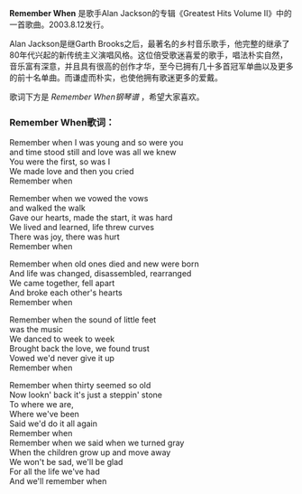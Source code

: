 

**Remember When** 是歌手Alan Jackson的专辑《Greatest Hits Volume
II》中的一首歌曲。2003.8.12发行。

  
Alan Jackson是继Garth
Brooks之后，最著名的乡村音乐歌手，他完整的继承了80年代兴起的新传统主义演唱风格。这位倍受歌迷喜爱的歌手，唱法朴实自然，音乐富有深意，并且具有很高的创作才华，至今已拥有几十多首冠军单曲以及更多的前十名单曲。而谦虚而朴实，也使他拥有歌迷更多的爱戴。

  
歌词下方是 _Remember When钢琴谱_ ，希望大家喜欢。

### Remember When歌词：

Remember when I was young and so were you  
and time stood still and love was all we knew  
You were the first, so was I  
We made love and then you cried  
Remember when

Remember when we vowed the vows  
and walked the walk  
Gave our hearts, made the start, it was hard  
We lived and learned, life threw curves  
There was joy, there was hurt  
Remember when

Remember when old ones died and new were born  
And life was changed, disassembled, rearranged  
We came together, fell apart  
And broke each other's hearts  
Remember when

Remember when the sound of little feet  
was the music  
We danced to week to week  
Brought back the love, we found trust  
Vowed we'd never give it up  
Remember when

Remember when thirty seemed so old  
Now lookn' back it's just a steppin' stone  
To where we are,  
Where we've been  
Said we'd do it all again  
Remember when  
Remember when we said when we turned gray  
When the children grow up and move away  
We won't be sad, we'll be glad  
For all the life we've had  
And we'll remember when

